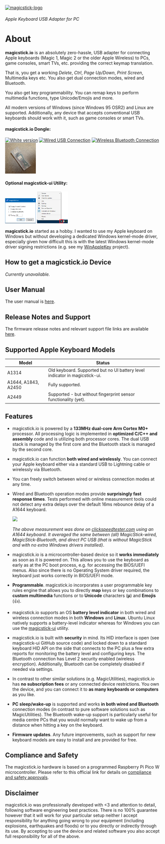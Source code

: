 [![magicstick-logo](docs/magicstick-logo.png)](https://github.com/samartzidis/magicstick.io)
###### Apple Keyboard USB Adapter for PC

# About

**magicstick.io** is an absolutely zero-hassle, USB adapter for connecting Apple keyboards (Magic 1, Magic 2 or the older Apple Wireless) to PCs, game consoles, smart TVs, etc. providing the correct keymap translation.

That is, you get a working _Delete_, _Ctrl_, _Page Up/Down_, _Print Screen_, Multimedia keys etc. You also get dual connection modes, wired and Bluetooth.

You also get key programmability. You can remap keys to perform multimedia functions, type Unicode/Emojis and more.

All modern versions of Windows (since Windows 95 OSR2) and Linux are supported. Additionally, any device that accepts conventional USB keyboards should work with it, such as game consoles or smart TVs.

#### magicstick.io Dongle:
<a href="docs/side-white.png"><img src="docs/side-white.png" width="100" title="White version" /></a>
<a href="docs/wired.png"><img src="docs/wired.png" width="100" title="Wired USB Connection"/></a>
<a href="docs/wireless.png"><img src="docs/wireless.png" width="100" title="Wireless Bluetooth Connection"></a>
<a href="docs/clear-front.png"><img src="docs/clear-front.png" width="100" title="Clear version"/></a>

#### Optional magicstick-ui Utility:
<a href="docs/20230927213111.png"><img src="docs/20230927213111.png" width="100" title="Settings"/></a>
<a href="docs/Untitled-1.png"><img src="docs/Untitled-1.png" width="100" title="Battery Indicator"/></a>
        
**magicstick.io** started as a hobby. I wanted to use my Apple keyboard on Windows but without developing a dedicated Windows kernel-mode driver, especially given how difficult this is with the latest Windows kernel-mode driver signing restrictions (e.g. see my [WinAppleKey](https://github.com/samartzidis/WinAppleKey) project). 

## How to get a magicstick.io Device

_Currently unavailable._

## User Manual

The user manual is [here](docs/README.md).

## Release Notes and Support

The firmware release notes and relevant support file links are available [here](release-notes.md).

## Supported Apple Keyboard Models

| Model | Status |
| -------- | ------- |
| A1314 | Old keyboard. Supported but no UI battery level indicator in magicstick-ui. |
| A1644, A1843, A2450 | Fully supported. |
| A2449 | Supported - but without fingerprint sensor functionality (yet). |

## Features

- magicstick.io is powered by a **133MHz dual-core Arm Cortex M0+** processor. All processing logic is implemented in **optimized C/C++ and assembly** code and is utilizing both processor cores. The dual USB stack is managed by the first core and the Bluetooth stack is managed by the second core.
- magicstick.io can function **both wired and wirelessly**. You can connect your Apple keyboard either via a standard USB to Lightning cable or wirelessly via Bluetooth. 
- You can freely switch between wired or wireless connection modes at any time.
- Wired and Bluetooth operation modes provide **surprisingly fast response times**. Tests performed with online measurement tools could not detect any extra delays over the default 16ms rebounce delay of a A1644 keyboard.

  ![](docs/20231001222021.png)
  
  _The above measurement was done on [clickspeedtester.com](https://www.clickspeedtester.com/keyboard-latency-test/) using an A1644 keyboard. It averaged the same between (all) MagicStick-wired, MagicStick-Bluetooth, and direct PC USB (that is without MagicStick and with no extra Windows drivers installed)_.
- magicstick.io is a microcontroller-based device so it **works immediately** as soon as it is powered on. This allows you to use the keyboard as early as at the PC boot process, e.g. for accessing the BIOS/UEFI menus. Also since there is no Operating System driver required, the keyboard just works correctly in BIOS/UEFI mode.
- **Programmable**. magicstick.io incorporates a user programmable key rules engine that allows you to directly **map** keys or key combinations to **custom multimedia** functions or to **Unicode** characters (**μ**) and **Emojis** (👍).
- magicstick.io supports an OS **battery level indicator** in both wired and wireless connection modes in both **Windows** and **Linux**. Ubuntu Linux natively supports a battery-level indicator whereas for Windows you can use the [magicstick-ui](docs#the-magicstickui-utility) utility.
- magicstick.io is built with **security** in mind. Its HID interface is open (see magicstick-ui GitHub source code) and locked down to a standard keyboard HID API on the side that connects to the PC plus a few extra reports for monitoring the battery level and configuring keys. The Bluetooth connection has Level 2 security enabled (wireless encryption). Additionally, Bluetooth can be completely disabled if needed via settings.
- In contrast to other similar solutions (e.g. MagicUtilities), magicstick.io has **no subscription fees** or any connected device restrictions. You own the device, and you can connect it to **as many keyboards or computers** as you like.
- **PC sleep/wake-up** is supported and works **in both wired and Bluetooth** connection modes (in contrast to pure software solutions such as MagicUtilities). The Bluetooth wake-up support is particularly useful for media centre PCs that you would normally want to wake up from a distance when hitting a key on the keyboard. 
- **Firmware updates**. Any future improvements, such as support for new keyboard models are easy to install and are provided for free.

## Compliance and Safety

The magicstick.io hardware is based on a programmed Raspberry Pi Pico W microcontroller. Please refer to this official link for details on [compliance and safety approvals](https://pip.raspberrypi.com/categories/688).

## Disclaimer

magicstick.io was professionally developed with <3 and attention to detail, following software engineering best practices. There is no 100% guarantee however that it will work for your particular setup neither I accept responsibility for anything going wrong to your equipment (including explosions, earthquakes and floods) or to you directly or indirectly through its use. By accepting to use the device and related software you also accept full responsibility for all of the above. 


 







